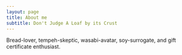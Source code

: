 ```yaml
---
layout: page
title: About me
subtitle: Don't Judge A Loaf by its Crust
---
```


Bread-lover, tempeh-skeptic, wasabi-avatar, soy-surrogate, and gift certificate enthusiast.
